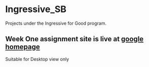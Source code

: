 # Ingressive_SB
Projects under the Ingressive for Good program.

## Week One assignment site is live at [google homepage](https://www.googletest.netlify.app)

Suitable for Desktop view only

